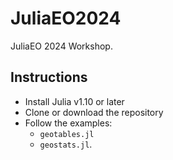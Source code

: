 # JuliaEO2024

JuliaEO 2024 Workshop.

## Instructions

- Install Julia v1.10 or later
- Clone or download the repository
- Follow the examples:
  - `geotables.jl`
  - `geostats.jl`.

